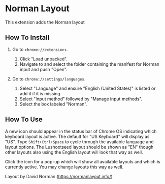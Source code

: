 # Norman Layout

This extension adds the Norman layout 

## How To Install

1. Go to `chrome://extensions`.
   1. Click "Load unpacked".
   2. Navigate to and select the folder containing the manifest for Norman
      input and push "Open".

2. Go to `chrome://settings/languages`.
   1. Select "Language" and ensure "English (United States)" is listed or add
      it if it is missing.
   2. Select "Input method" followed by "Manage input methods".
   3. Select the box labeled "Norman".


## How To Use

A new icon should appear in the status bar of Chrome OS indicating which
keyboard layout is active. The default for "US Keyboard" will display as "US".
Type `Shift+Ctrl+Space` to cycle through the available language and layout
options. The Lushootseed layout should be shown as "EN" though other layouts
also using the English layout will look that way as well.

Click the icon for a pop-up which will show all available layouts and which
is currently active. You may change layouts this way as well.

Layout by David Norman (https://normanlayout.info/)
